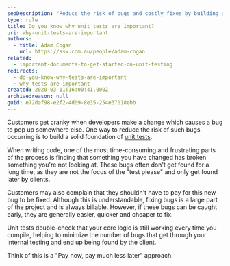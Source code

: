 ```yaml
---
seoDescription: "Reduce the risk of bugs and costly fixes by building a solid foundation of unit tests, double-checking core logic with each compile."
type: rule
title: Do you know why unit tests are important?
uri: why-unit-tests-are-important
authors:
  - title: Adam Cogan
    url: https://ssw.com.au/people/adam-cogan
related:
  - important-documents-to-get-started-on-unit-testing
redirects:
  - do-you-know-why-tests-are-important
  - why-tests-are-important
created: 2020-03-11T16:00:41.000Z
archivedreason: null
guid: e72daf98-e2f2-4d09-8e35-254e37018ebb
---
```


Customers get cranky when developers make a change which causes a bug to pop up somewhere else. One way to reduce the risk of such bugs occurring is to build a solid foundation of [unit tests](https://en.wikipedia.org/wiki/Unit_testing).

<!--endintro-->

When writing code, one of the most time-consuming and frustrating parts of the process is finding that something you have changed has broken something you're not looking at. These bugs often don't get found for a long time, as they are not the focus of the "test please" and only get found later by clients.

Customers may also complain that they shouldn't have to pay for this new bug to be fixed. Although this is understandable, fixing bugs is a large part of the project and is always billable. However, if these bugs can be caught early, they are generally easier, quicker and cheaper to fix.

Unit tests double-check that your core logic is still working every time you compile, helping to minimize the number of bugs that get through your internal testing and end up being found by the client.

Think of this is a "Pay now, pay much less later" approach.
